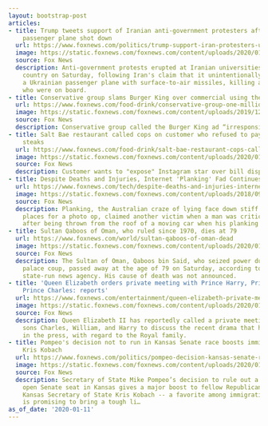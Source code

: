 ```yaml
---
layout: bootstrap-post
articles:
- title: Trump tweets support of Iranian anti-government protesters after Ukrainian
    passenger plane shot down
  url: https://www.foxnews.com/politics/trump-support-iran-protesters-ukrainian-airplane
  image: https://static.foxnews.com/foxnews.com/content/uploads/2020/01/donald-trump-thumbs-up-2-AP.jpg
  source: Fox News
  description: Anti-government protests erupted at Iranian universities across the
    country on Saturday, following Iran's claim that it unintentionally shot down
    a Ukrainian passenger plane with surface-to-air missiles, killing all 176 people
    who were on board.
- title: Conservative group slams Burger King over commercial using the 'D-Word'
  url: https://www.foxnews.com/food-drink/conservative-group-one-million-moms-burger-king-over-commercial-d-word
  image: https://static.foxnews.com/foxnews.com/content/uploads/2019/12/Impossible-Whopper-Impossible-Foods.jpg
  source: Fox News
  description: Conservative group called the Burger King ad “irresponsible and tasteless.”
- title: Salt Bae restaurant called cops on customer who refused to pay for $1G gold-wrapped
    steaks
  url: https://www.foxnews.com/food-drink/salt-bae-restaurant-cops-called-on-customer-gold-steaks
  image: https://static.foxnews.com/foxnews.com/content/uploads/2020/01/nusret-gokce-Getty.jpg
  source: Fox News
  description: Customer wants to "expose" Instagram star over bill dispute.
- title: Despite Deaths and Injuries, Internet 'Planking' Fad Continues
  url: https://www.foxnews.com/tech/despite-deaths-and-injuries-internet-planking-fad-continues
  image: https://static.foxnews.com/foxnews.com/content/uploads/2018/09/Planking-latest-Internet-Fad.jpg
  source: Fox News
  description: Planking, the Australian craze of lying face down stiff in often bizarre
    places for a photo op, claimed another victim when a man was critically injured
    after being thrown from the roof of a moving car when his planking went bad.
- title: Sultan Qaboos of Oman, who ruled since 1970, dies at 79
  url: https://www.foxnews.com/world/sultan-qaboos-of-oman-dead
  image: https://static.foxnews.com/foxnews.com/content/uploads/2020/01/Qaboos-Deasth-AP-1.jpg
  source: Fox News
  description: The Sultan of Oman, Qaboos bin Said, who seized power during a 1970s
    palace coup, passed away at the age of 79 on Saturday, according to the country's
    state-run news agency. His cause of death was not announced.
- title: 'Queen Elizabeth orders private meeting with Prince Harry, Prince William,
    Prince Charles: reports'
  url: https://www.foxnews.com/entertainment/queen-elizabeth-private-meeting-prince-harry-prince-william-prince-charles
  image: https://static.foxnews.com/foxnews.com/content/uploads/2020/01/queen-crop.jpg
  source: Fox News
  description: Queen Elizabeth II has reportedly called a private meeting with her
    sons Charles, William, and Harry to discuss the recent drama that has unfolded
    in the press, with regard to the Royal family.
- title: Pompeo's decision not to run in Kansas Senate race boosts immigration hawk
    Kris Kobach
  url: https://www.foxnews.com/politics/pompeo-decision-kansas-senate-race-immigration-hawk-kris-kobach
  image: https://static.foxnews.com/foxnews.com/content/uploads/2020/01/AP20007639539294.jpg
  source: Fox News
  description: Secretary of State Mike Pompeo’s decision to rule out a run for the
    open Senate seat in Kansas gives a major boost to fellow Republican and former
    Kansas Secretary of State Kris Kobach -- a favorite among immigration hawks who
    is promising to bring a tough li…
as_of_date: '2020-01-11'
---
```


